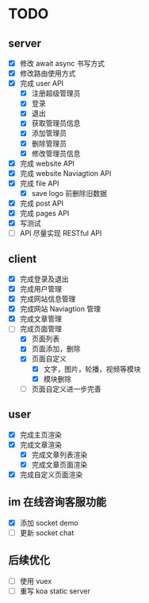 # TODO

## server

- [x] 修改 await async 书写方式
- [x] 修改路由使用方式
- [x] 完成 user API
  - [x] 注册超级管理员
  - [x] 登录
  - [x] 退出
  - [x] 获取管理员信息
  - [x] 添加管理员
  - [x] 删除管理员
  - [x] 修改管理员信息
- [x] 完成 website API
- [x] 完成 website Naviagtion API
- [x] 完成 file API
  - [x] save logo 前删除旧数据
- [x] 完成 post API
- [x] 完成 pages API
- [x] 写测试
- [ ] API 尽量实现 RESTful API

## client

- [x] 完成登录及退出
- [x] 完成用户管理
- [x] 完成网站信息管理
- [x] 完成网站 Naviagtion 管理
- [x] 完成文章管理
- [ ] 完成页面管理
  - [x] 页面列表
  - [x] 页面添加，删除
  - [x] 页面自定义
    - [x] 文字，图片，轮播，视频等模块
    - [x] 模块删除
  - [ ] 页面自定义进一步完善

## user

- [x] 完成主页渲染
- [x] 完成文章渲染
  - [x] 完成文章列表渲染
  - [x] 完成文章页面渲染
- [x] 完成自定义页面渲染

## im 在线咨询客服功能

- [x] 添加 socket demo
- [ ] 更新 socket chat

## 后续优化

- [ ] 使用 vuex
- [ ] 重写 koa static server
